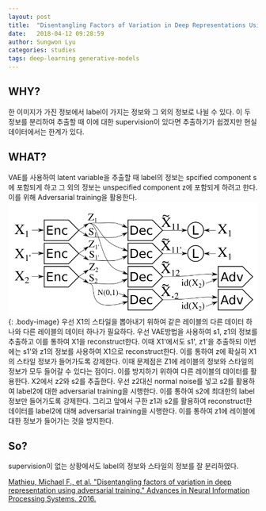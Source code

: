 ```yaml
---
layout: post
title:  "Disentangling Factors of Variation in Deep Representations Using Adversarial Training"
date:   2018-04-12 09:28:59
author: Sungwon Lyu
categories: studies
tags: deep-learning generative-models
---
```

## WHY? 
한 이미지가 가진 정보에서 label이 가지는 정보와 그 외의 정보로 나뉠 수 있다. 이 두 정보를 분리하여 추출할 때 이에 대한 supervision이 있다면 추출하기가 쉽겠지만 현실 데이터에서는 한계가 있다. 

## WHAT?
VAE를 사용하여 latent variable을 추출할 때 label의 정보는 spcified component s에 포함되게 하고 그 외의 정보는 unspecified component z에 포함되게 하려고 한다. 이를 위해 Adversarial training을 활용한다. 
![image](/assets/images/dfat.png){: .body-image}
우선 X1의 스타일을 뽑아내기 위하여 같은 레이블의 다른 데이터 하나와 다른 레이블의 데이터 하나가 필요하다. 우선 VAE방법을 사용하여 s1, z1의 정보를 추출하고 이를 통하여 X1을 reconstruct한다. 이때 X1'에서도 s1', z1'을 추출하되 이번에는 s1'와 z1의 정보를 사용하여 X1으로 reconstruct한다. 이를 통하여 z에 확실히 X1의 스타일 정보가 들어가도록 강제한다. 이때 문제점은 Z1에 레이블의 정보와 스타일의 정보가 모두 들어갈 수 있다는 점이다. 이를 방지하기 위하여 다른 레이블의 데이터를 활용한다. X2에서 z2와 s2를 추출한다. 우선 z2대신 normal noise를 넣고 s2를 활용하여 label2에 대한 adversarial training을 시행한다. 이를 통하여 s2에 최대한의 label정보만 들어가도록 강제한다. 그리고 앞에서 구한 z1과 s2를 활용하여 reconstruct한 데이터를 label2에 대해 adversarial training을 시행한다. 이를 통하여 z1에 레이블에 대한 정보가 들어가는 것을 방지한다. 

## So?
supervision이 없는 상황에서도 label의 정보와 스타일의 정보를 잘 분리하였다.  

[Mathieu, Michael F., et al. "Disentangling factors of variation in deep representation using adversarial training." Advances in Neural Information Processing Systems. 2016.](http://papers.nips.cc/paper/6051-disentangling-factors-of-variation-in-deep-representation-using-adversarial-training)
